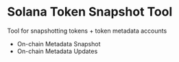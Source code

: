 # Solana Token Snapshot Tool
Tool for snapshotting tokens + token metadata accounts
- On-chain Metadata Snapshot
- On-chain Metadata Updates
